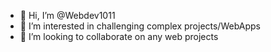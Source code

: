 - 👋 Hi, I’m @Webdev1011
- 👀 I’m interested in challenging complex projects/WebApps
- 💞️ I’m looking to collaborate on any web projects

<!---
Webdev1011/Webdev1011 is a ✨ special ✨ repository because its `README.md` (this file) appears on your GitHub profile.
You can click the Preview link to take a look at your changes.
--->
